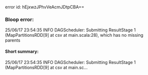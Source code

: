 error id: hEjxwzJPhvVeAcmJDtpCBA==
### Bloop error:

25/06/17 23:54:35 INFO DAGScheduler: Submitting ResultStage 1 (MapPartitionsRDD[9] at csv at main.scala:28), which has no missing parents
#### Short summary: 

25/06/17 23:54:35 INFO DAGScheduler: Submitting ResultStage 1 (MapPartitionsRDD[9] at csv at main.sc...